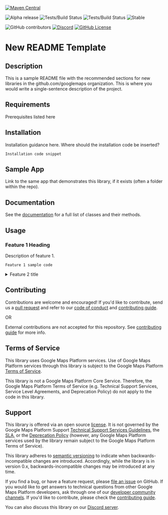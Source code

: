 <!--android-only badges-->
[![Maven Central](https://img.shields.io/maven-central/v/com.google.maps.android/MVN-REPO)](https://maven-badges.herokuapp.com/maven-central/com.google.maps.android/MVN-REPO) <!-- may or may not be the same as GH repo, e.g, "android-" -->

<!--repo-specific badges-->
![Alpha release](https://img.shields.io/badge/release-alpha-orange)
![Tests/Build Status](https://github.com/googlemaps/REPO/actions/workflows/test.yml/badge.svg) <!-- opt branch -->
![Tests/Build Status](https://github.com/googlemaps/REPO/workflows/Test/badge.svg)
![Stable](https://img.shields.io/badge/stability-stable-green)

<!--constant badges-->
![GitHub contributors](https://img.shields.io/github/contributors/googlemaps/REPO?color=green)
[![Discord](https://img.shields.io/discord/676948200904589322)][Discord server]
[![GitHub License](https://img.shields.io/github/license/googlemaps/REPO?color=blue)](LICENSE)

# New README Template

## Description

This is a sample README file with the recommended sections for new libraries in the github.com/googlemaps organization. This is where you would write a single-sentence description of the project.

## Requirements

Prerequisites listed here

## Installation

Installation guidance here. Where should the installation code be inserted?

```
Installation code snippet
```

## Sample App

Link to the same app that demonstrates this library, if it exists (often a folder within the repo).

## Documentation

See the [documentation] for a full list of classes and their methods.

## Usage

### Feature 1 Heading

Description of feature 1.

```
Feature 1 sample code
```

<details>
  <summary>Feature 2 title</summary>

### Feature 2 title

This demonstrates hiding a long feature section behind an expandable. If using expandables, it would be best to put all but the first most basic sample in expandables.

```javascript
Feature 2 sample code
```

</details>

## Contributing

Contributions are welcome and encouraged! If you'd like to contribute, send us a [pull request] and refer to our [code of conduct] and [contributing guide].

OR

External contributions are not accepted for this repository. See [contributing guide] for more info.

## Terms of Service

This library uses Google Maps Platform services. Use of Google Maps Platform services through this library is subject to the Google Maps Platform [Terms of Service].

This library is not a Google Maps Platform Core Service. Therefore, the Google Maps Platform Terms of Service (e.g. Technical Support Services, Service Level Agreements, and Deprecation Policy) do not apply to the code in this library.

## Support

This library is offered via an open source [license](LICENSE). It is not governed by the Google Maps Platform Support [Technical Support Services Guidelines](https://cloud.google.com/maps-platform/terms/tssg), the [SLA](https://cloud.google.com/maps-platform/terms/sla), or the [Deprecation Policy](https://cloud.google.com/maps-platform/terms) (however, any Google Maps Platform services used by the library remain subject to the Google Maps Platform Terms of Service).

This library adheres to [semantic versioning] to indicate when backwards-incompatible changes are introduced. Accordingly, while the library is in version 0.x, backwards-incompatible changes may be introduced at any time.

If you find a bug, or have a feature request, please [file an issue] on GitHub. If you would like to get answers to technical questions from other Google Maps Platform developers, ask through one of our [developer community channels]. If you'd like to contribute, please check the [contributing guide].

You can also discuss this library on our [Discord server].


<!--repo-specific anchor links-->
[api-key]: https://developers.google.com/maps/documentation/android-sdk/get-api-key
[devsite-guide]: https://developers.google.com/maps/documentation/android-sdk/utility
[gmp-start]: https://console.cloud.google.com/google/maps-apis/start
[maps-sdk]: https://developers.google.com/maps/documentation/android-sdk
[documentation]: https://googlemaps.github.io/REPO
[jetpack-compose]: https://developer.android.com/jetpack/compose
[android-maps-ktx]: https://github.com/googlemaps/android-maps-ktx

<!--constant anchor links-->
[code of conduct]: CODE_OF_CONDUCT.md
[contributing guide]: CONTRIBUTING.md
[developer community channels]: https://developers.google.com/maps/developer-community
[Discord server]: https://discord.gg/hYsWbmk
[file an issue]: https://github.com/googlemaps/REPO/issues/new/choose
[pull request]: https://github.com/googlemaps/REPO/compare
[semantic versioning]: https://semver.org
[similar inquiry]: https://github.com/googlemaps/REPO/issues
[Terms of Service]: https://cloud.google.com/maps-platform/terms
